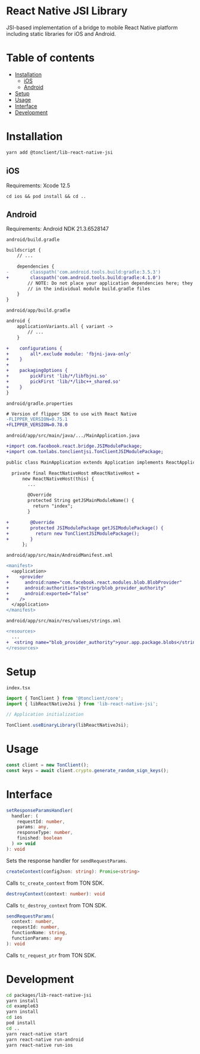<h1>React Native JSI Library</h1>

JSI-based implementation of a bridge to mobile React Native platform including static libraries for iOS and Android.

<h1>Table of contents</h1>

- [Installation](#installation)
  - [iOS](#ios)
  - [Android](#android)
- [Setup](#setup)
- [Usage](#usage)
- [Interface](#interface)
- [Development](#development)

# Installation

```sh
yarn add @tonclient/lib-react-native-jsi
```

## iOS

Requirements: Xcode 12.5

```
cd ios && pod install && cd ..
```

## Android

Requirements: Android NDK 21.3.6528147

`android/build.gradle`

```diff
buildscript {
    // ...

    dependencies {
-        classpath('com.android.tools.build:gradle:3.5.3')
+        classpath('com.android.tools.build:gradle:4.1.0')
        // NOTE: Do not place your application dependencies here; they belong
        // in the individual module build.gradle files
    }
}
```

`android/app/build.gradle`

```diff
android {
    applicationVariants.all { variant ->
        // ...
    }

+    configurations {
+        all*.exclude module: 'fbjni-java-only'
+    }
+
+    packagingOptions {
+        pickFirst 'lib/*/libfbjni.so'
+        pickFirst 'lib/*/libc++_shared.so'
+    }
}

```

`android/gradle.properties`

```diff
# Version of flipper SDK to use with React Native
-FLIPPER_VERSION=0.75.1
+FLIPPER_VERSION=0.78.0
```

`android/app/src/main/java/.../MainApplication.java`

```diff
+import com.facebook.react.bridge.JSIModulePackage;
+import com.tonlabs.tonclientjsi.TonClientJSIModulePackage;

public class MainApplication extends Application implements ReactApplication {

  private final ReactNativeHost mReactNativeHost =
      new ReactNativeHost(this) {
        ...

        @Override
        protected String getJSMainModuleName() {
          return "index";
        }

+        @Override
+        protected JSIModulePackage getJSIModulePackage() {
+          return new TonClientJSIModulePackage();
+        }
      };
```

`android/app/src/main/AndroidManifest.xml`

```diff
<manifest>
  <application>
+    <provider
+      android:name="com.facebook.react.modules.blob.BlobProvider"
+      android:authorities="@string/blob_provider_authority"
+      android:exported="false"
+    />
  </application>
</manifest>
```

`android/app/src/main/res/values/strings.xml`

```diff
<resources>
  ...
+  <string name="blob_provider_authority">your.app.package.blobs</string>
</resources>
```

# Setup

`index.tsx`

```ts
import { TonClient } from '@tonclient/core';
import { libReactNativeJsi } from 'lib-react-native-jsi';

// Application initialization

TonClient.useBinaryLibrary(libReactNativeJsi);
```

# Usage

```ts
const client = new TonClient();
const keys = await client.crypto.generate_random_sign_keys();
```

# Interface

```ts
setResponseParamsHandler(
  handler: (
    requestId: number,
    params: any,
    responseType: number,
    finished: boolean
  ) => void
): void
```

Sets the response handler for `sendRequestParams`.

```ts
createContext(configJson: string): Promise<string>
```

Calls `tc_create_context` from TON SDK.

```ts
destroyContext(context: number): void
```

Calls `tc_destroy_context` from TON SDK.

```ts
sendRequestParams(
  context: number,
  requestId: number,
  functionName: string,
  functionParams: any
): void
```

Calls `tc_request_ptr` from TON SDK.

# Development

```sh
cd packages/lib-react-native-jsi
yarn install
cd example63
yarn install
cd ios
pod install
cd ..
yarn react-native start
yarn react-native run-android
yarn react-native run-ios
```
